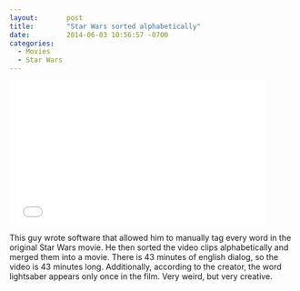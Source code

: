 ```yaml
---
layout:       post
title:        "Star Wars sorted alphabetically"
date:         2014-06-03 10:56:57 -0700
categories:
  - Movies
  - Star Wars
---
```


<iframe class="embedly-embed" src="//cdn.embedly.com/widgets/media.html?src=https%3A%2F%2Fwww.youtube.com%2Fembed%2F5GFW-eEWXlc%3Ffeature%3Doembed&url=https%3A%2F%2Fwww.youtube.com%2Fwatch%3Fv%3D5GFW-eEWXlc&image=https%3A%2F%2Fi.ytimg.com%2Fvi%2F5GFW-eEWXlc%2Fhqdefault.jpg&key=d815972c91e546edb5d2d02e509f8b1c&type=text%2Fhtml&schema=youtube" width="450" height="253" scrolling="no" frameborder="0" allowfullscreen></iframe>

This guy wrote software that allowed him to manually tag every word in the original Star Wars movie. He then sorted the video clips alphabetically and merged them into a movie. There is 43 minutes of english dialog, so the video is 43 minutes long. Additionally, according to the creator, the word lightsaber appears only once in the film. Very weird, but very creative.
